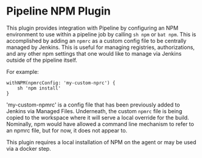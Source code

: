 # Pipeline NPM Plugin

This plugin provides integration with Pipeline by configuring an NPM environment to use within a pipeline job by calling `sh npm` or `bat npm`.  This is accomplished by adding an `npmrc` as a custom config file to be centrally managed  by Jenkins.  This is useful for managing registries, authorizations, and any other npm settings that one would like to manage via Jenkins outside of the pipeline itself.

For example:
```
withNPM(npmrcConfig: 'my-custom-nprc') {
    sh 'npm install'
}
```
'my-custom-npmrc' is a config file that has been previously added to Jenkins via Managed Files.  Underneath, the custom `npmrc` file is being copied to the workspace where it will serve a local override for the build.  Nominally, npm would have allowed a command line mechanism to refer to an npmrc file, but for now, it does not appear to.

This plugin requires a local installation of NPM on the agent or may be used via a docker step.
